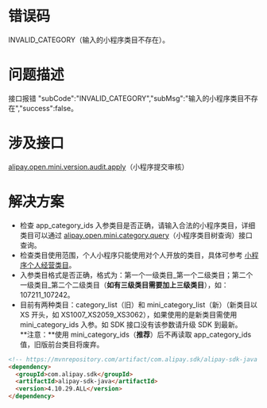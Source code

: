 # 错误码
INVALID_CATEGORY（输入的小程序类目不存在）。 

# 问题描述
接口报错 "subCode":"INVALID_CATEGORY","subMsg":"输入的小程序类目不存在","success":false。 

# 涉及接口
[alipay.open.mini.version.audit.apply](https://opendocs.alipay.com/mini/03l9bq)（小程序提交审核）

# 解决方案

- 检查 app_category_ids 入参类目是否正确，请输入合法的小程序类目，详细类目可以通过 [alipay.open.mini.category.query](https://opendocs.alipay.com/mini/03l8c6)（小程序类目树查询）接口查询。
- 检查类目使用范围，个人小程序只能使用对个人开放的类目，具体可参考 [小程序个人经营类目](https://opendocs.alipay.com/b/03al2n)。
- 入参类目格式是否正确，格式为：第一个一级类目_第一个二级类目；第二个一级类目_第二个二级类目（**如有三级类目需要加上三级类目**），如：107211_107242。
- 目前有两种类目：category_list（旧）和 mini_category_list（新）（新类目以 XS 开头，如 XS1007_XS2059_XS3062），如果使用的是新类目需使用 mini_category_ids 入参。如 SDK 接口没有该参数请升级 SDK 到最新。<br />**注意：**使用 mini_category_ids（**推荐**）后不再读取 app_category_ids 值，旧版前台类目将废弃。
```html
<!-- https://mvnrepository.com/artifact/com.alipay.sdk/alipay-sdk-java -->
<dependency>   
  <groupId>com.alipay.sdk</groupId> 
  <artifactId>alipay-sdk-java</artifactId>    
  <version>4.10.29.ALL</version>
</dependency>
```
 
